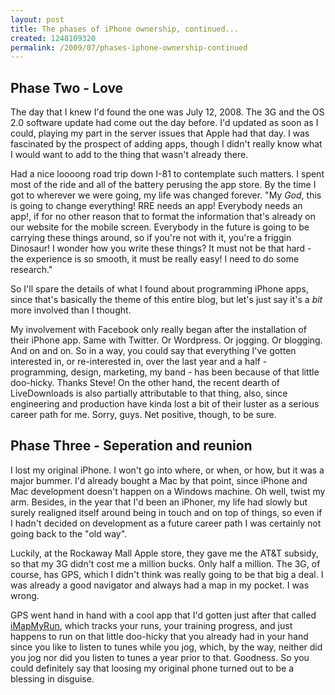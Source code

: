 ```yaml
--- 
layout: post
title: The phases of iPhone ownership, continued...
created: 1248109320
permalink: /2009/07/phases-iphone-ownership-continued
---
```

<h2>Phase Two - Love</h2>

The day that I knew I'd found the one was July 12, 2008.  The 3G and the OS 2.0 software update had come out the day before.  I'd updated as soon as I could, playing my part in the server issues that Apple had that day.  I was fascinated by the prospect of adding apps, though I didn't really know what I would want to add to the thing that wasn't already there.

Had a nice loooong road trip down I-81 to contemplate such matters.  I spent most of the ride and all of the battery perusing the app store.  By the time I got to wherever we were going, my life was changed forever.  "My <i>God</i>, this is going to change everything!  RRE needs an app!  Everybody needs an app!, if for no other reason that to format the information that's already on our website for the mobile screen.  Everybody in the future is going to be carrying these things around, so if you're not with it, you're a friggin Dinosaur!  I wonder how you write these things?  It must not be that hard - the experience is so smooth, it must be really easy!  I need to do some research."

So I'll spare the details of what I found about programming iPhone apps, since that's basically the theme of this entire blog, but let's just say it's a <em>bit</em> more involved than I thought.

My involvement with Facebook only really began after the installation of their iPhone app.  Same with Twitter.  Or Wordpress.  Or jogging.  Or blogging.  And on and on.  So in a way, you could say that everything I've gotten interested in, or re-interested in, over the last year and a half - programming, design, marketing, my band - has been because of that little doo-hicky.  Thanks Steve!  On the other hand, the recent dearth of LiveDownloads is also partially attributable to that thing, also, since engineering and production have kinda lost a bit of their luster as a serious career path for me.  Sorry, guys.  Net positive, though, to be sure.

<h2>Phase Three - Seperation and reunion</h2>

I lost my original iPhone.  I won't go into where, or when, or how, but it was a major bummer.  I'd already bought a Mac by that point, since iPhone and Mac development doesn't happen on a Windows machine.  Oh well, twist my arm.  Besides, in the year that I'd been an iPhoner, my life had slowly but surely realigned itself around being in touch and on top of things, so even if I hadn't decided on development as a future career path I was certainly not going back to the "old way".

Luckily, at the Rockaway Mall Apple store, they gave me the AT&T subsidy, so that my 3G didn't cost me a million bucks.  Only half a million.  The 3G, of course, has GPS, which I didn't think was really going to be that big a deal.  I was already a good navigator and always had a map in my pocket.  I was wrong.  

GPS went hand in hand with a cool app that I'd gotten just after that called <a href="http://itunes.apple.com/WebObjects/MZStore.woa/wa/viewSoftware?id=291890420&mt=8">iMapMyRun</a>, which tracks your runs, your training progress, and just happens to run on that little doo-hicky that you already had in your hand since you like to listen to tunes while you jog, which, by the way, neither did you jog nor did you listen to tunes a year prior to that.  Goodness.  So you could definitely say that loosing my original phone turned out to be a blessing in disguise.
